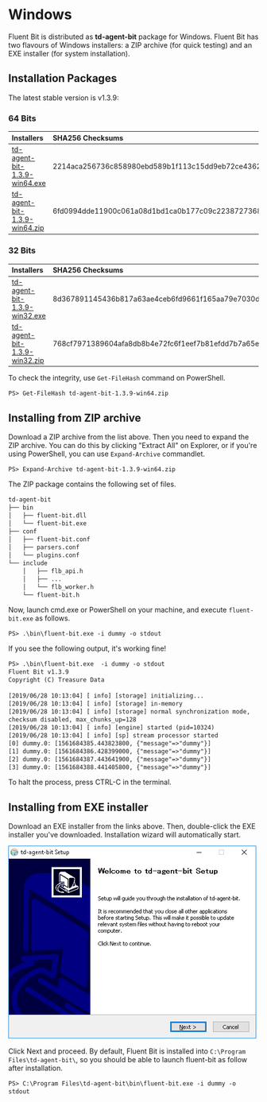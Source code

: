 # Windows

Fluent Bit is distributed as **td-agent-bit** package for Windows. Fluent Bit has two flavours of Windows installers: a ZIP archive \(for quick testing\) and an EXE installer \(for system installation\).

## Installation Packages

The latest stable version is v1.3.9:

### 64 Bits

| Installers | SHA256 Checksums |
| :--- | :--- |
| [td-agent-bit-1.3.9-win64.exe](http://fluentbit.io/releases/1.3/td-agent-bit-1.3.9-win64.exe) | 2214aca256736c858980ebd589b1f113c15dd9eb72ce43626aa1ee57e35138cb |
| [td-agent-bit-1.3.9-win64.zip](http://fluentbit.io/releases/1.3/td-agent-bit-1.3.9-win64.zip) | 6fd0994dde11900c061a08d1bd1ca0b177c09c2238727368f574418cc0034acd |

### 32 Bits

| Installers | SHA256 Checksums |
| :--- | :--- |
| [td-agent-bit-1.3.9-win32.exe](http://fluentbit.io/releases/1.3/td-agent-bit-1.3.9-win32.exe) | 8d367891145436b817a63ae4ceb6fd9661f165aa79e7030db99c33afff29abf6 |
| [td-agent-bit-1.3.9-win32.zip](http://fluentbit.io/releases/1.3/td-agent-bit-1.3.9-win32.zip) | 768cf7971389604afa8db8b4e72fc6f1eef7b81efdd7b7a65ef6924325c4b55a |

To check the integrity, use `Get-FileHash` command on PowerShell.

```text
PS> Get-FileHash td-agent-bit-1.3.9-win64.zip
```

## Installing from ZIP archive

Download a ZIP archive from the list above. Then you need to expand the ZIP archive. You can do this by clicking "Extract All" on Explorer, or if you're using PowerShell, you can use `Expand-Archive` commandlet.

```text
PS> Expand-Archive td-agent-bit-1.3.9-win64.zip
```

The ZIP package contains the following set of files.

```text
td-agent-bit
├── bin
│   ├── fluent-bit.dll
│   └── fluent-bit.exe
├── conf
│   ├── fluent-bit.conf
│   ├── parsers.conf
│   └── plugins.conf
└── include
    │   ├── flb_api.h
    │   ├── ...
    │   └── flb_worker.h
    └── fluent-bit.h
```

Now, launch cmd.exe or PowerShell on your machine, and execute `fluent-bit.exe` as follows.

```text
PS> .\bin\fluent-bit.exe -i dummy -o stdout
```

If you see the following output, it's working fine!

```text
PS> .\bin\fluent-bit.exe  -i dummy -o stdout
Fluent Bit v1.3.9
Copyright (C) Treasure Data

[2019/06/28 10:13:04] [ info] [storage] initializing...
[2019/06/28 10:13:04] [ info] [storage] in-memory
[2019/06/28 10:13:04] [ info] [storage] normal synchronization mode, checksum disabled, max_chunks_up=128
[2019/06/28 10:13:04] [ info] [engine] started (pid=10324)
[2019/06/28 10:13:04] [ info] [sp] stream processor started
[0] dummy.0: [1561684385.443823800, {"message"=>"dummy"}]
[1] dummy.0: [1561684386.428399000, {"message"=>"dummy"}]
[2] dummy.0: [1561684387.443641900, {"message"=>"dummy"}]
[3] dummy.0: [1561684388.441405800, {"message"=>"dummy"}]
```

To halt the process, press CTRL-C in the terminal.

## Installing from EXE installer

Download an EXE installer from the links above. Then, double-click the EXE installer you've downloaded. Installation wizard will automatically start.

![](../.gitbook/assets/windows_installer%20%281%29.png)

Click Next and proceed. By default, Fluent Bit is installed into `C:\Program Files\td-agent-bit\`, so you should be able to launch fluent-bit as follow after installation.

```text
PS> C:\Program Files\td-agent-bit\bin\fluent-bit.exe -i dummy -o stdout
```
